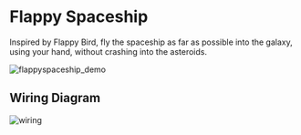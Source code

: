 # Flappy Spaceship
Inspired by Flappy Bird, fly the spaceship as far as possible into the galaxy, using your hand, without crashing into the asteroids.

![flappyspaceship_demo](https://user-images.githubusercontent.com/53935544/114447289-84e57600-9bd2-11eb-8f4d-a7a23145917b.gif)

## Wiring Diagram
![wiring](https://user-images.githubusercontent.com/53935544/114450574-76995900-9bd6-11eb-8a74-707acd44c041.png)

